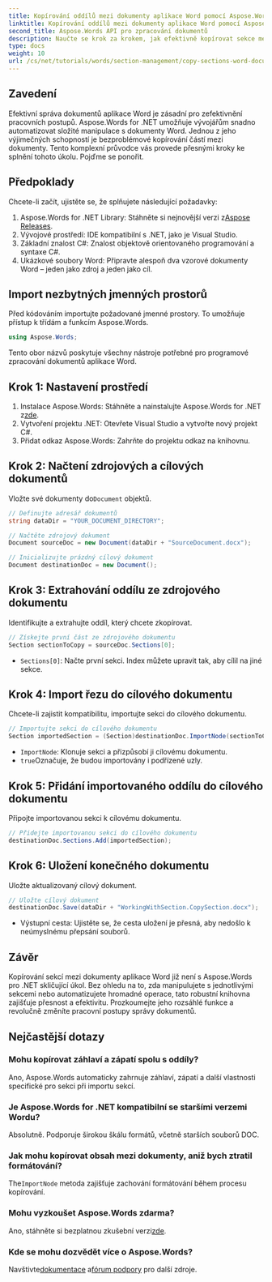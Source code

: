 ```yaml
---
title: Kopírování oddílů mezi dokumenty aplikace Word pomocí Aspose.Words
linktitle: Kopírování oddílů mezi dokumenty aplikace Word pomocí Aspose.Words
second_title: Aspose.Words API pro zpracování dokumentů
description: Naučte se krok za krokem, jak efektivně kopírovat sekce mezi dokumenty aplikace Word pomocí Aspose.Words for .NET. Tato podrobná příručka obsahuje předpoklady, příklady kódu, pokročilé tipy a často kladené dotazy.
type: docs
weight: 10
url: /cs/net/tutorials/words/section-management/copy-sections-word-documents/
---
```

## Zavedení

Efektivní správa dokumentů aplikace Word je zásadní pro zefektivnění pracovních postupů. Aspose.Words for .NET umožňuje vývojářům snadno automatizovat složité manipulace s dokumenty Word. Jednou z jeho výjimečných schopností je bezproblémové kopírování částí mezi dokumenty. Tento komplexní průvodce vás provede přesnými kroky ke splnění tohoto úkolu. Pojďme se ponořit.

## Předpoklady

Chcete-li začít, ujistěte se, že splňujete následující požadavky:

1.  Aspose.Words for .NET Library: Stáhněte si nejnovější verzi z[Aspose Releases](https://releases.aspose.com/words/net/).
2. Vývojové prostředí: IDE kompatibilní s .NET, jako je Visual Studio.
3. Základní znalost C#: Znalost objektově orientovaného programování a syntaxe C#.
4. Ukázkové soubory Word: Připravte alespoň dva vzorové dokumenty Word – jeden jako zdroj a jeden jako cíl.

## Import nezbytných jmenných prostorů

Před kódováním importujte požadované jmenné prostory. To umožňuje přístup k třídám a funkcím Aspose.Words.

```csharp
using Aspose.Words;
```

Tento obor názvů poskytuje všechny nástroje potřebné pro programové zpracování dokumentů aplikace Word.

## Krok 1: Nastavení prostředí

1. Instalace Aspose.Words: Stáhněte a nainstalujte Aspose.Words for .NET z[zde](https://releases.aspose.com/words/net/).
2. Vytvoření projektu .NET: Otevřete Visual Studio a vytvořte nový projekt C#.
3. Přidat odkaz Aspose.Words: Zahrňte do projektu odkaz na knihovnu.

## Krok 2: Načtení zdrojových a cílových dokumentů

 Vložte své dokumenty do`Document` objektů.

```csharp
// Definujte adresář dokumentů
string dataDir = "YOUR_DOCUMENT_DIRECTORY";

// Načtěte zdrojový dokument
Document sourceDoc = new Document(dataDir + "SourceDocument.docx");

// Inicializujte prázdný cílový dokument
Document destinationDoc = new Document();
```

## Krok 3: Extrahování oddílu ze zdrojového dokumentu

Identifikujte a extrahujte oddíl, který chcete zkopírovat.

```csharp
// Získejte první část ze zdrojového dokumentu
Section sectionToCopy = sourceDoc.Sections[0];
```

- `Sections[0]`: Načte první sekci. Index můžete upravit tak, aby cílil na jiné sekce.

## Krok 4: Import řezu do cílového dokumentu

Chcete-li zajistit kompatibilitu, importujte sekci do cílového dokumentu.

```csharp
// Importujte sekci do cílového dokumentu
Section importedSection = (Section)destinationDoc.ImportNode(sectionToCopy, true);
```

- `ImportNode`: Klonuje sekci a přizpůsobí ji cílovému dokumentu.
- `true`Označuje, že budou importovány i podřízené uzly.

## Krok 5: Přidání importovaného oddílu do cílového dokumentu

Připojte importovanou sekci k cílovému dokumentu.

```csharp
// Přidejte importovanou sekci do cílového dokumentu
destinationDoc.Sections.Add(importedSection);
```

## Krok 6: Uložení konečného dokumentu

Uložte aktualizovaný cílový dokument.

```csharp
// Uložte cílový dokument
destinationDoc.Save(dataDir + "WorkingWithSection.CopySection.docx");
```

- Výstupní cesta: Ujistěte se, že cesta uložení je přesná, aby nedošlo k neúmyslnému přepsání souborů.

## Závěr

Kopírování sekcí mezi dokumenty aplikace Word již není s Aspose.Words pro .NET skličující úkol. Bez ohledu na to, zda manipulujete s jednotlivými sekcemi nebo automatizujete hromadné operace, tato robustní knihovna zajišťuje přesnost a efektivitu. Prozkoumejte jeho rozsáhlé funkce a revolučně změníte pracovní postupy správy dokumentů.

## Nejčastější dotazy

### Mohu kopírovat záhlaví a zápatí spolu s oddíly?
Ano, Aspose.Words automaticky zahrnuje záhlaví, zápatí a další vlastnosti specifické pro sekci při importu sekcí.

### Je Aspose.Words for .NET kompatibilní se staršími verzemi Wordu?
Absolutně. Podporuje širokou škálu formátů, včetně starších souborů DOC.

### Jak mohu kopírovat obsah mezi dokumenty, aniž bych ztratil formátování?
 The`ImportNode` metoda zajišťuje zachování formátování během procesu kopírování.

### Mohu vyzkoušet Aspose.Words zdarma?
 Ano, stáhněte si bezplatnou zkušební verzi[zde](https://releases.aspose.com/).

### Kde se mohu dozvědět více o Aspose.Words?
 Navštivte[dokumentace](https://reference.aspose.com/words/net/) a[fórum podpory](https://forum.aspose.com/c/words/8) pro další zdroje.